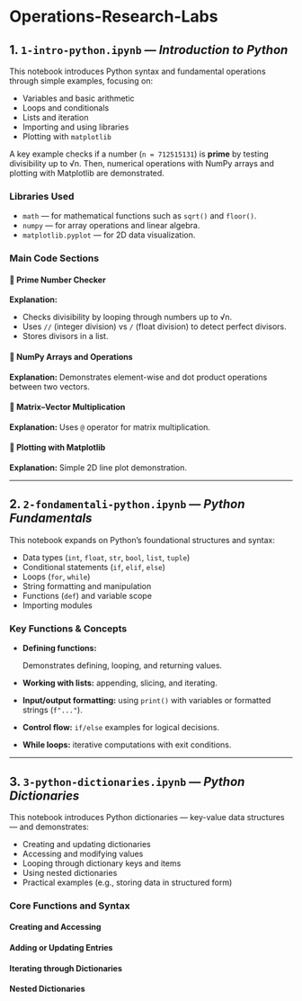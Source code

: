 # Operations-Research-Labs

## 1. `1-intro-python.ipynb` — *Introduction to Python*

This notebook introduces Python syntax and fundamental operations through simple examples, focusing on:

* Variables and basic arithmetic
* Loops and conditionals
* Lists and iteration
* Importing and using libraries
* Plotting with `matplotlib`

A key example checks if a number (`n = 712515131`) is **prime** by testing divisibility up to √n.
Then, numerical operations with NumPy arrays and plotting with Matplotlib are demonstrated.

### **Libraries Used**

* `math` — for mathematical functions such as `sqrt()` and `floor()`.
* `numpy` — for array operations and linear algebra.
* `matplotlib.pyplot` — for 2D data visualization.

### **Main Code Sections**

#### 🔹 Prime Number Checker

**Explanation:**

* Checks divisibility by looping through numbers up to √n.
* Uses `//` (integer division) vs `/` (float division) to detect perfect divisors.
* Stores divisors in a list.

#### 🔹 NumPy Arrays and Operations

**Explanation:** Demonstrates element-wise and dot product operations between two vectors.

#### 🔹 Matrix–Vector Multiplication

**Explanation:** Uses `@` operator for matrix multiplication.

#### 🔹 Plotting with Matplotlib

**Explanation:** Simple 2D line plot demonstration.

---

## 2. `2-fondamentali-python.ipynb` — *Python Fundamentals*

This notebook expands on Python’s foundational structures and syntax:

* Data types (`int`, `float`, `str`, `bool`, `list`, `tuple`)
* Conditional statements (`if`, `elif`, `else`)
* Loops (`for`, `while`)
* String formatting and manipulation
* Functions (`def`) and variable scope
* Importing modules

### **Key Functions & Concepts**

* **Defining functions:**

  Demonstrates defining, looping, and returning values.

* **Working with lists:** appending, slicing, and iterating.

* **Input/output formatting:** using `print()` with variables or formatted strings (`f"..."`).

* **Control flow:** `if/else` examples for logical decisions.

* **While loops:** iterative computations with exit conditions.

---

## 3. `3-python-dictionaries.ipynb` — *Python Dictionaries*

This notebook introduces Python dictionaries — key-value data structures — and demonstrates:

* Creating and updating dictionaries
* Accessing and modifying values
* Looping through dictionary keys and items
* Using nested dictionaries
* Practical examples (e.g., storing data in structured form)

### **Core Functions and Syntax**

#### Creating and Accessing
#### Adding or Updating Entries
#### Iterating through Dictionaries
#### Nested Dictionaries



